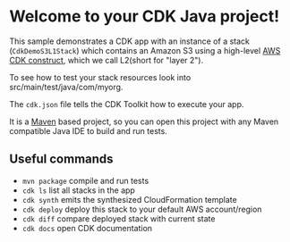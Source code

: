 # Welcome to your CDK Java project!

This sample demonstrates a CDK app with an instance of a stack (`CdkDemoS3L1Stack`)
which contains an Amazon S3 using a high-level [AWS CDK construct](https://docs.aws.amazon.com/cdk/v2/guide/constructs.html), which we call L2(short for "layer 2").

To see how to test your stack resources look into src/main/test/java/com/myorg.

The `cdk.json` file tells the CDK Toolkit how to execute your app.

It is a [Maven](https://maven.apache.org/) based project, so you can open this project with any Maven compatible Java IDE to build and run tests.

## Useful commands

 * `mvn package`     compile and run tests
 * `cdk ls`          list all stacks in the app
 * `cdk synth`       emits the synthesized CloudFormation template
 * `cdk deploy`      deploy this stack to your default AWS account/region
 * `cdk diff`        compare deployed stack with current state
 * `cdk docs`        open CDK documentation


